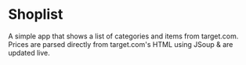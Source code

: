 # Shoplist 
A simple app that shows a list of categories and items from target.com. 
Prices are parsed directly from target.com's HTML using JSoup & are updated live.
